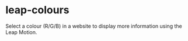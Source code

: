 leap-colours
============

Select a colour (R/G/B) in a website to display more information using the Leap Motion.